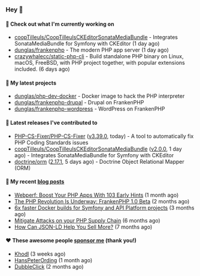 ### Hey 👋

#### 👷 Check out what I'm currently working on

- [coopTilleuls/CoopTilleulsCKEditorSonataMediaBundle](https://github.com/coopTilleuls/CoopTilleulsCKEditorSonataMediaBundle) - Integrates SonataMediaBundle for Symfony with CKEditor (1 day ago)
- [dunglas/frankenphp](https://github.com/dunglas/frankenphp) - The modern PHP app server (1 day ago)
- [crazywhalecc/static-php-cli](https://github.com/crazywhalecc/static-php-cli) - Build standalone PHP binary on Linux, macOS, FreeBSD, with PHP project together, with popular extensions included. (6 days ago)

#### 🌱 My latest projects

- [dunglas/php-dev-docker](https://github.com/dunglas/php-dev-docker) - Docker image to hack the PHP interpreter
- [dunglas/frankenphp-drupal](https://github.com/dunglas/frankenphp-drupal) - Drupal on FrankenPHP
- [dunglas/frankenphp-wordpress](https://github.com/dunglas/frankenphp-wordpress) - WordPress on FrankenPHP

#### 🔭 Latest releases I've contributed to

- [PHP-CS-Fixer/PHP-CS-Fixer](https://github.com/PHP-CS-Fixer/PHP-CS-Fixer) ([v3.39.0](https://github.com/PHP-CS-Fixer/PHP-CS-Fixer/releases/tag/v3.39.0), today) - A tool to automatically fix PHP Coding Standards issues
- [coopTilleuls/CoopTilleulsCKEditorSonataMediaBundle](https://github.com/coopTilleuls/CoopTilleulsCKEditorSonataMediaBundle) ([v2.0.0](https://github.com/coopTilleuls/CoopTilleulsCKEditorSonataMediaBundle/releases/tag/v2.0.0), 1 day ago) - Integrates SonataMediaBundle for Symfony with CKEditor
- [doctrine/orm](https://github.com/doctrine/orm) ([2.17.1](https://github.com/doctrine/orm/releases/tag/2.17.1), 5 days ago) - Doctrine Object Relational Mapper (ORM)

#### 📜 My recent [blog posts](https://dunglas.fr)

- [Webperf: Boost Your PHP Apps With 103 Early Hints](https://dunglas.dev/2023/10/webperf-boost-your-php-apps-with-103-early-hints/) (1 month ago)
- [The PHP Revolution Is Underway: FrankenPHP 1.0 Beta](https://dunglas.dev/2023/09/the-php-revolution-is-underway-frankenphp-1-0-beta/) (2 months ago)
- [6x faster Docker builds for Symfony and API Platform projects](https://dunglas.dev/2023/08/6x-faster-docker-builds-for-symfony-and-api-platform-projects/) (3 months ago)
- [Mitigate Attacks on your PHP Supply Chain](https://dunglas.dev/2023/05/mitigate-attacks-on-your-php-supply-chain/) (6 months ago)
- [How Can JSON-LD Help You Sell More?](https://dunglas.dev/2023/04/how-can-json-ld-help-you-sell-more/) (7 months ago)

#### ❤️ These awesome people [sponsor me](https://github.com/sponsors/dunglas) (thank you!)

- [Khodl](https://github.com/Khodl) (3 weeks ago)
- [HansPeterOrding](https://github.com/HansPeterOrding) (1 month ago)
- [DubbleClick](https://github.com/DubbleClick) (2 months ago)
